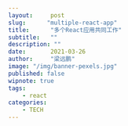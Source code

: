 ```yaml
---
layout:     post 
slug:      "multiple-react-app"
title:      "多个React应用共同工作"
subtitle:   ""
description: ""
date:       2021-03-26
author:     "梁远鹏"
image: "/img/banner-pexels.jpg"
published: false
wipnote: true
tags:
    - react
categories: 
    - TECH
---  
```

